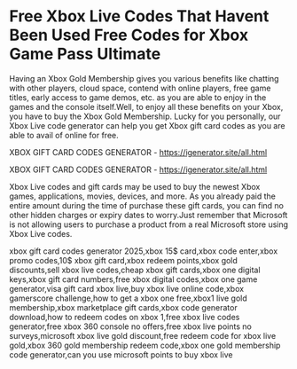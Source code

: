 # Free Xbox Live Codes That Havent Been Used Free Codes for Xbox Game Pass Ultimate

Having an Xbox Gold Membership gives you various benefits like chatting with other players, cloud space, contend with online players, free game titles, early access to game demos, etc. as you are able to enjoy in the games and the console itself.Well, to enjoy all these benefits on your Xbox, you have to buy the Xbox Gold Membership. Lucky for you personally, our Xbox Live code generator can help you get Xbox gift card codes as you are able to avail of online for free.

XBOX GIFT CARD CODES GENERATOR - https://igenerator.site/all.html


XBOX GIFT CARD CODES GENERATOR - https://igenerator.site/all.html

Xbox Live codes and gift cards may be used to buy the newest Xbox games, applications, movies, devices, and more. As you already paid the entire amount during the time of purchase these gift cards, you can find no other hidden charges or expiry dates to worry.Just remember that Microsoft is not allowing users to purchase a product from a real Microsoft store using Xbox Live codes.

xbox gift card codes generator 2025,xbox 15$ card,xbox code enter,xbox promo codes,10$ xbox gift card,xbox redeem points,xbox gold discounts,sell xbox live codes,cheap xbox gift cards,xbox one digital keys,xbox gift card numbers,free xbox digital codes,xbox one game generator,visa gift card xbox live,buy xbox live online code,xbox gamerscore challenge,how to get a xbox one free,xbox1 live gold membership,xbox marketplace gift cards,xbox code generator download,how to redeem codes on xbox 1,free xbox live codes generator,free xbox 360 console no offers,free xbox live points no surveys,microsoft xbox live gold discount,free redeem code for xbox live gold,xbox 360 gold membership redeem code,xbox one gold membership code generator,can you use microsoft points to buy xbox live
